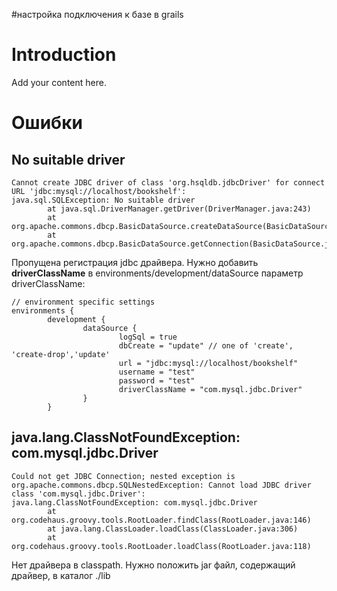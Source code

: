 #настройка подключения к базе в grails

# Introduction #

Add your content here.


# Ошибки #

## No suitable driver ##
```
Cannot create JDBC driver of class 'org.hsqldb.jdbcDriver' for connect URL 'jdbc:mysql://localhost/bookshelf':
java.sql.SQLException: No suitable driver
        at java.sql.DriverManager.getDriver(DriverManager.java:243)
        at org.apache.commons.dbcp.BasicDataSource.createDataSource(BasicDataSource.java:773)
        at org.apache.commons.dbcp.BasicDataSource.getConnection(BasicDataSource.java:540)
```

Пропущена регистрация jdbc драйвера. Нужно добавить **driverClassName** в environments/development/dataSource параметр driverClassName:
```
// environment specific settings
environments {
        development {
                dataSource {
                        logSql = true
                        dbCreate = "update" // one of 'create', 'create-drop','update'
                        url = "jdbc:mysql://localhost/bookshelf"
                        username = "test"
                        password = "test"
                        driverClassName = "com.mysql.jdbc.Driver"
                }
        }
```

## java.lang.ClassNotFoundException: com.mysql.jdbc.Driver ##
```
Could not get JDBC Connection; nested exception is org.apache.commons.dbcp.SQLNestedException: Cannot load JDBC driver class 'com.mysql.jdbc.Driver':
java.lang.ClassNotFoundException: com.mysql.jdbc.Driver
        at org.codehaus.groovy.tools.RootLoader.findClass(RootLoader.java:146)
        at java.lang.ClassLoader.loadClass(ClassLoader.java:306)
        at org.codehaus.groovy.tools.RootLoader.loadClass(RootLoader.java:118)
```

Нет драйвера в classpath. Нужно положить jar файл, содержащий драйвер, в каталог ./lib